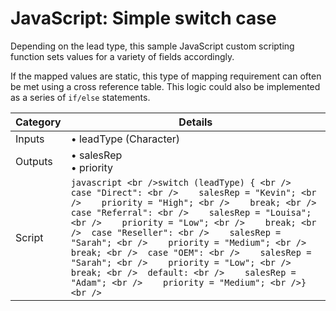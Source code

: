 # JavaScript: Simple switch case

<head>
  <meta name="guidename" content="Integration"/>
  <meta name="context" content="GUID-b7a8594a-2efe-46aa-8d01-ec05bb634ed3"/>
</head>


Depending on the lead type, this sample JavaScript custom scripting function sets values for a variety of fields accordingly.

If the mapped values are static, this type of mapping requirement can often be met using a cross reference table. This logic could also be implemented as a series of `if/else` statements.

| Category | Details                                          |
|----------|--------------------------------------------------|
| Inputs   | • leadType (Character)                           |
| Outputs  | • salesRep <br />• priority                        |
| Script   | ```javascript <br />switch (leadType) { <br />  case "Direct": <br />    salesRep = "Kevin"; <br />    priority = "High"; <br />    break; <br />  case "Referral": <br />    salesRep = "Louisa"; <br />    priority = "Low"; <br />    break; <br />  case "Reseller": <br />    salesRep = "Sarah"; <br />    priority = "Medium"; <br />    break; <br />  case "OEM": <br />    salesRep = "Sarah"; <br />    priority = "Low"; <br />    break; <br />  default: <br />    salesRep = "Adam"; <br />    priority = "Medium"; <br />} <br />``` |